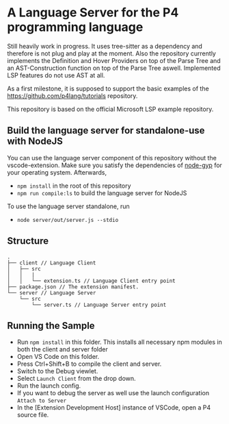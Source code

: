 # A Language Server for the P4 programming language

Still heavily work in progress. It uses tree-sitter as a dependency and therefore is not plug and play at the moment.
Also the repository currently implements the Definition and Hover Providers on top of the Parse Tree and an AST-Construction function on top of the Parse Tree aswell.
Implemented LSP features do not use AST at all.

As a first milestone, it is supposed to support the basic examples of the https://github.com/p4lang/tutorials repository.

This repository is based on the official Microsoft LSP example repository.

## Build the language server for standalone-use with NodeJS

You can use the language server component of this repository without the vscode-extension. Make sure you satisfy the dependencies of [node-gyp](https://github.com/nodejs/node-gyp) for your operating system. Afterwards,

- `npm install` in the root of this repository
- `npm run compile:ls` to build the language server for NodeJS

To use the language server standalone, run

- `node server/out/server.js --stdio`

## Structure

```
.
├── client // Language Client
│   ├── src
│   │   |
│   │   └── extension.ts // Language Client entry point
├── package.json // The extension manifest.
└── server // Language Server
    └── src
        └── server.ts // Language Server entry point
```

## Running the Sample

- Run `npm install` in this folder. This installs all necessary npm modules in both the client and server folder
- Open VS Code on this folder.
- Press Ctrl+Shift+B to compile the client and server.
- Switch to the Debug viewlet.
- Select `Launch Client` from the drop down.
- Run the launch config.
- If you want to debug the server as well use the launch configuration `Attach to Server`
- In the [Extension Development Host] instance of VSCode, open a P4 source file.
